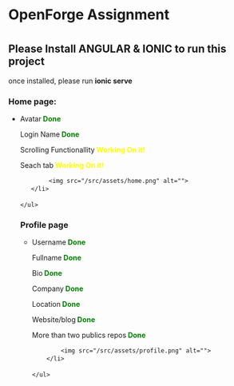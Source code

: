<h1>OpenForge Assignment<h1>

<h2> Please Install ANGULAR & IONIC to run this project </h2>
<p>once installed, please run <strong>ionic serve</strong> </p>


<h3>Home page:</h3> 
    <ul>
       <li>
          <p>Avatar<strong style="color:green"> Done</strong></p> 
          <p>Login Name<strong style="color:green"> Done</strong></p> 
          <p>Scrolling Functionallity<strong style="color:yellow"> Working On it!</strong></p> 
          <p>Seach tab<strong style="color:yellow"> Working On it!</strong></p> 

            <img src="/src/assets/home.png" alt="">
       </li>

    </ul>
  
<h3>Profile page</h3> 
    <ul>
        <li>
            <p>Username<strong style="color:green"> Done</strong></p> 
            <p>Fullname<strong style="color:green"> Done</strong></p> 
            <p>Bio<strong style="color:green"> Done</strong></p> 
            <p>Company<strong style="color:green"> Done</strong></p> 
            <p>Location<strong style="color:green"> Done</strong></p> 
            <p>Website/blog<strong style="color:green"> Done</strong></p> 
            <p>More than two publics repos<strong style="color:green"> Done</strong></p> 
            
            <img src="/src/assets/profile.png" alt="">
        </li>

    </ul>